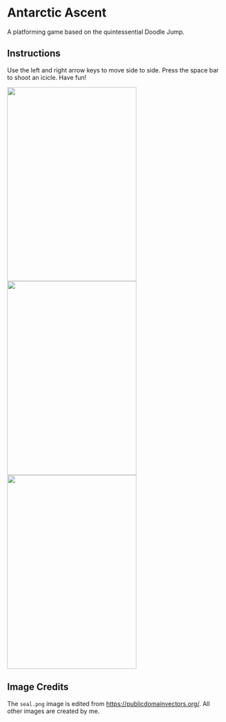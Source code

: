 # Antarctic Ascent

A platforming game based on the quintessential Doodle Jump.

## Instructions
Use the left and right arrow keys to move side to side. Press the space bar to shoot an icicle.
Have fun!

<img src="https://user-images.githubusercontent.com/73120632/123723199-84fb2680-d84f-11eb-92b0-043e86fc4226.png" width="300" height="450">
<img src="https://user-images.githubusercontent.com/73120632/123723461-0b176d00-d850-11eb-995c-a95b5e329cdb.png" width="300" height="450">
<img src="https://user-images.githubusercontent.com/73120632/123723590-4dd94500-d850-11eb-8a0d-6f56c4960c3a.png" width="300" height="450">

## Image Credits
The `seal.png` image is edited from https://publicdomainvectors.org/. All other images are created by me.
